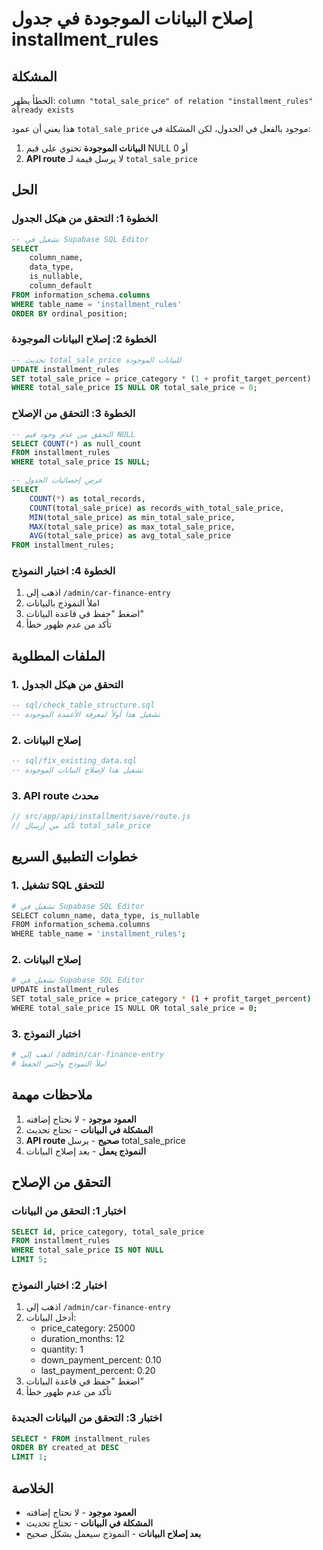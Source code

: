 # إصلاح البيانات الموجودة في جدول installment_rules

## المشكلة
الخطأ يظهر: `column "total_sale_price" of relation "installment_rules" already exists`

هذا يعني أن عمود `total_sale_price` موجود بالفعل في الجدول، لكن المشكلة في:
1. **البيانات الموجودة** تحتوي على قيم NULL أو 0
2. **API route** لا يرسل قيمة لـ `total_sale_price`

## الحل

### الخطوة 1: التحقق من هيكل الجدول
```sql
-- تشغيل في Supabase SQL Editor
SELECT 
    column_name,
    data_type,
    is_nullable,
    column_default
FROM information_schema.columns 
WHERE table_name = 'installment_rules'
ORDER BY ordinal_position;
```

### الخطوة 2: إصلاح البيانات الموجودة
```sql
-- تحديث total_sale_price للبيانات الموجودة
UPDATE installment_rules 
SET total_sale_price = price_category * (1 + profit_target_percent)
WHERE total_sale_price IS NULL OR total_sale_price = 0;
```

### الخطوة 3: التحقق من الإصلاح
```sql
-- التحقق من عدم وجود قيم NULL
SELECT COUNT(*) as null_count
FROM installment_rules 
WHERE total_sale_price IS NULL;

-- عرض إحصائيات الجدول
SELECT 
    COUNT(*) as total_records,
    COUNT(total_sale_price) as records_with_total_sale_price,
    MIN(total_sale_price) as min_total_sale_price,
    MAX(total_sale_price) as max_total_sale_price,
    AVG(total_sale_price) as avg_total_sale_price
FROM installment_rules;
```

### الخطوة 4: اختبار النموذج
1. اذهب إلى `/admin/car-finance-entry`
2. املأ النموذج بالبيانات
3. اضغط "حفظ في قاعدة البيانات"
4. تأكد من عدم ظهور خطأ

## الملفات المطلوبة

### 1. التحقق من هيكل الجدول
```sql
-- sql/check_table_structure.sql
-- تشغيل هذا أولاً لمعرفة الأعمدة الموجودة
```

### 2. إصلاح البيانات
```sql
-- sql/fix_existing_data.sql
-- تشغيل هذا لإصلاح البيانات الموجودة
```

### 3. API route محدث
```javascript
// src/app/api/installment/save/route.js
// تأكد من إرسال total_sale_price
```

## خطوات التطبيق السريع

### 1. تشغيل SQL للتحقق
```bash
# تشغيل في Supabase SQL Editor
SELECT column_name, data_type, is_nullable 
FROM information_schema.columns 
WHERE table_name = 'installment_rules';
```

### 2. إصلاح البيانات
```bash
# تشغيل في Supabase SQL Editor
UPDATE installment_rules 
SET total_sale_price = price_category * (1 + profit_target_percent)
WHERE total_sale_price IS NULL OR total_sale_price = 0;
```

### 3. اختبار النموذج
```bash
# اذهب إلى /admin/car-finance-entry
# املأ النموذج واختبر الحفظ
```

## ملاحظات مهمة

1. **العمود موجود** - لا نحتاج إضافته
2. **المشكلة في البيانات** - تحتاج تحديث
3. **API route صحيح** - يرسل total_sale_price
4. **النموذج يعمل** - بعد إصلاح البيانات

## التحقق من الإصلاح

### اختبار 1: التحقق من البيانات
```sql
SELECT id, price_category, total_sale_price 
FROM installment_rules 
WHERE total_sale_price IS NOT NULL 
LIMIT 5;
```

### اختبار 2: اختبار النموذج
1. اذهب إلى `/admin/car-finance-entry`
2. أدخل البيانات:
   - price_category: 25000
   - duration_months: 12
   - quantity: 1
   - down_payment_percent: 0.10
   - last_payment_percent: 0.20
3. اضغط "حفظ في قاعدة البيانات"
4. تأكد من عدم ظهور خطأ

### اختبار 3: التحقق من البيانات الجديدة
```sql
SELECT * FROM installment_rules 
ORDER BY created_at DESC 
LIMIT 1;
```

## الخلاصة

- **العمود موجود** - لا نحتاج إضافته
- **المشكلة في البيانات** - تحتاج تحديث
- **بعد إصلاح البيانات** - النموذج سيعمل بشكل صحيح 